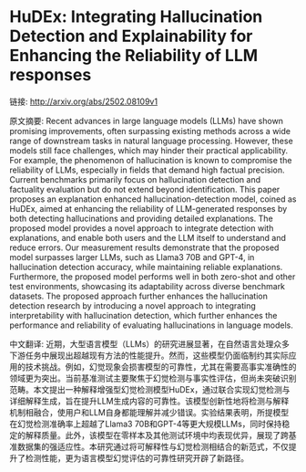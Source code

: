 # HuDEx: Integrating Hallucination Detection and Explainability for Enhancing the Reliability of LLM responses

链接: http://arxiv.org/abs/2502.08109v1

原文摘要:
Recent advances in large language models (LLMs) have shown promising
improvements, often surpassing existing methods across a wide range of
downstream tasks in natural language processing. However, these models still
face challenges, which may hinder their practical applicability. For example,
the phenomenon of hallucination is known to compromise the reliability of LLMs,
especially in fields that demand high factual precision. Current benchmarks
primarily focus on hallucination detection and factuality evaluation but do not
extend beyond identification. This paper proposes an explanation enhanced
hallucination-detection model, coined as HuDEx, aimed at enhancing the
reliability of LLM-generated responses by both detecting hallucinations and
providing detailed explanations. The proposed model provides a novel approach
to integrate detection with explanations, and enable both users and the LLM
itself to understand and reduce errors. Our measurement results demonstrate
that the proposed model surpasses larger LLMs, such as Llama3 70B and GPT-4, in
hallucination detection accuracy, while maintaining reliable explanations.
Furthermore, the proposed model performs well in both zero-shot and other test
environments, showcasing its adaptability across diverse benchmark datasets.
The proposed approach further enhances the hallucination detection research by
introducing a novel approach to integrating interpretability with hallucination
detection, which further enhances the performance and reliability of evaluating
hallucinations in language models.

中文翻译:
近期，大型语言模型（LLMs）的研究进展显著，在自然语言处理众多下游任务中展现出超越现有方法的性能提升。然而，这些模型仍面临制约其实际应用的技术挑战。例如，幻觉现象会损害模型的可靠性，尤其在需要高事实准确性的领域更为突出。当前基准测试主要聚焦于幻觉检测与事实性评估，但尚未突破识别范畴。本文提出一种解释增强型幻觉检测模型HuDEx，通过联合实现幻觉检测与详细解释生成，旨在提升LLM生成内容的可靠性。该模型创新性地将检测与解释机制相融合，使用户和LLM自身都能理解并减少错误。实验结果表明，所提模型在幻觉检测准确率上超越了Llama3 70B和GPT-4等更大规模LLMs，同时保持稳定的解释质量。此外，该模型在零样本及其他测试环境中均表现优异，展现了跨基准数据集的强适应性。本研究通过将可解释性与幻觉检测相结合的新范式，不仅提升了检测性能，更为语言模型幻觉评估的可靠性研究开辟了新路径。
